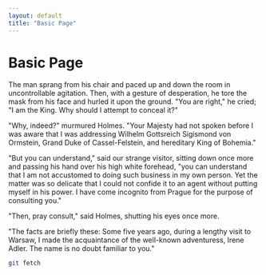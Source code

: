 ```yaml
---
layout: default
title: "Basic Page"
---
```


# Basic Page

The man sprang from his chair and paced up and down the room in uncontrollable agitation. Then, with a gesture of desperation, he tore the mask from his face and hurled it upon the ground. "You are right," he cried; "I am the King. Why should I attempt to conceal it?"

"Why, indeed?" murmured Holmes. "Your Majesty had not spoken before I was aware that I was addressing Wilhelm Gottsreich Sigismond von Ormstein, Grand Duke of Cassel-Felstein, and hereditary King of Bohemia."

"But you can understand," said our strange visitor, sitting down once more and passing his hand over his high white forehead, "you can understand that I am not accustomed to doing such business in my own person. Yet the matter was so delicate that I could not confide it to an agent without putting myself in his power. I have come incognito from Prague for the purpose of consulting you."

"Then, pray consult," said Holmes, shutting his eyes once more.

"The facts are briefly these: Some five years ago, during a lengthy visit to Warsaw, I made the acquaintance of the well-known adventuress, Irene Adler. The name is no doubt familiar to you."

```bash
git fetch
```
